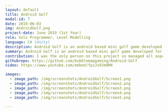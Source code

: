 ```yaml
---
layout: default
title: Android Golf
modal-id: 7
date: 2019-06-03
img: AndroidGolf.png
project-date: June 2019 (1st Year)
role: Solo Programmer, Level Modelling
language: C# (Unity)
description: Android Golf is an android based mini golf game developed for a first-year assignment. The game features 18 levels of increasing complexity with a number of obstacles including water traps, hills/ramps,  holes and gates. It also includes scorecards and level transition animati​ons.
summary: Android Golf is an android based mini golf game developed for a first-year assignment.
contribution: I was the only person on this project so managed all aspects of its creation including sourcing and creating assets, all programming and project time management.Mechanics Implemented<ul><li>Mobile Input, scrolling and button pressing</li><li>Golf ball physics, responding to player input of power and direction</li><li>Direction and power selection</li><li>Scoreboard, with interactions</li><li>Level transition animations</li><li>Level preview camera system</li><li>Level Obstacles (Pinball style bouncers, Water trap, Bomb traps, Sliding Doors)</li></ul>
githubrepo: https://github.com/bubblemapgaming/Android-Golf
video: https://www.youtube.com/embed/fpzJx9Jm8M4

images:
  - image_path: /img/screenshots/AndroidGolf/Screen1.png
  - image_path: /img/screenshots/AndroidGolf/Screen2.png
  - image_path: /img/screenshots/AndroidGolf/Screen3.png
  - image_path: /img/screenshots/AndroidGolf/Screen4.png
  - image_path: /img/screenshots/AndroidGolf/Screen5.png

---
```

